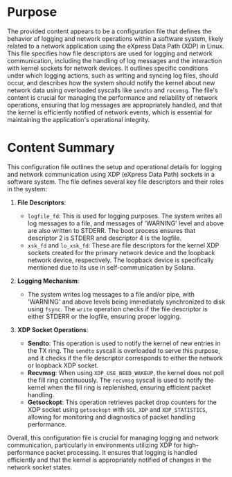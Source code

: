 # Purpose
The provided content appears to be a configuration file that defines the behavior of logging and network operations within a software system, likely related to a network application using the eXpress Data Path (XDP) in Linux. This file specifies how file descriptors are used for logging and network communication, including the handling of log messages and the interaction with kernel sockets for network devices. It outlines specific conditions under which logging actions, such as writing and syncing log files, should occur, and describes how the system should notify the kernel about new network data using overloaded syscalls like `sendto` and `recvmsg`. The file's content is crucial for managing the performance and reliability of network operations, ensuring that log messages are appropriately handled, and that the kernel is efficiently notified of network events, which is essential for maintaining the application's operational integrity.
# Content Summary
This configuration file outlines the setup and operational details for logging and network communication using XDP (eXpress Data Path) sockets in a software system. The file defines several key file descriptors and their roles in the system:

1. **File Descriptors**: 
   - `logfile_fd`: This is used for logging purposes. The system writes all log messages to a file, and messages of 'WARNING' level and above are also written to STDERR. The boot process ensures that descriptor 2 is STDERR and descriptor 4 is the logfile.
   - `xsk_fd` and `lo_xsk_fd`: These are file descriptors for the kernel XDP sockets created for the primary network device and the loopback network device, respectively. The loopback device is specifically mentioned due to its use in self-communication by Solana.

2. **Logging Mechanism**:
   - The system writes log messages to a file and/or pipe, with 'WARNING' and above levels being immediately synchronized to disk using `fsync`. The `write` operation checks if the file descriptor is either STDERR or the logfile, ensuring proper logging.

3. **XDP Socket Operations**:
   - **Sendto**: This operation is used to notify the kernel of new entries in the TX ring. The `sendto` syscall is overloaded to serve this purpose, and it checks if the file descriptor corresponds to either the network or loopback XDP socket.
   - **Recvmsg**: When using `XDP_USE_NEED_WAKEUP`, the kernel does not poll the fill ring continuously. The `recvmsg` syscall is used to notify the kernel when the fill ring is replenished, ensuring efficient packet handling.
   - **Getsockopt**: This operation retrieves packet drop counters for the XDP socket using `getsockopt` with `SOL_XDP` and `XDP_STATISTICS`, allowing for monitoring and diagnostics of packet handling performance.

Overall, this configuration file is crucial for managing logging and network communication, particularly in environments utilizing XDP for high-performance packet processing. It ensures that logging is handled efficiently and that the kernel is appropriately notified of changes in the network socket states.
